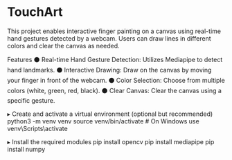 # TouchArt

This project enables interactive finger painting on a canvas using real-time hand gestures detected by a webcam. Users can draw lines in different colors and clear the canvas as needed.

Features ⚫️ Real-time Hand Gesture Detection: Utilizes Mediapipe to detect hand landmarks. ⚫️ Interactive Drawing: Draw on the canvas by moving your finger in front of the webcam. ⚫️ Color Selection: Choose from multiple colors (white, green, red, black). ⚫️ Clear Canvas: Clear the canvas using a specific gesture.

▸ Create and activate a virtual environment (optional but recommended) python3 -m venv venv source venv/bin/activate # On Windows use venv\Scripts\activate

▸ Install the required modules pip install opencv pip install mediapipe pip install numpy
